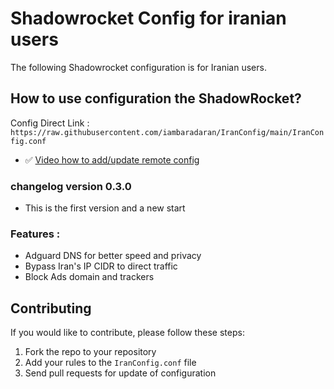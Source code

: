 # Shadowrocket Config for iranian users

The following Shadowrocket configuration is for Iranian users.

## How to use configuration the ShadowRocket?

Config Direct Link : `https://raw.githubusercontent.com/iambaradaran/IranConfig/main/IranConfig.conf`

- ✅ [Video how to add/update remote config](https://raw.githubusercontent.com/Ja7ad/ShadowRocket/main/video/config.mp4)



### **changelog version 0.3.0**

- This is the first version and a new start

### **Features :**

- Adguard DNS for better speed and privacy
- Bypass Iran's IP CIDR to direct traffic 
- Block Ads domain and trackers



## Contributing

If you would like to contribute, please follow these steps:

1. Fork the repo to your repository
2. Add your rules to the `IranConfig.conf` file
3. Send pull requests for update of configuration
